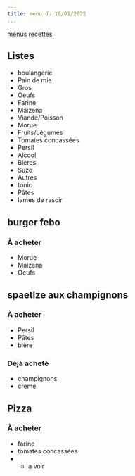 ```yaml
---
title: menu du 16/01/2022
...
```


[menus](/menu.html)
[recettes](/recipe.html)

## Listes
- boulangerie
 - Pain de mie
- Gros
 - Oeufs
 - Farine
 - Maizena
- Viande/Poisson
 - Morue
- Fruits/Légumes
 - Tomates concassées
 - Persil
- Alcool
 - Bières
 - Suze
- Autres
 - tonic
 - Pâtes
 - lames de rasoir

## burger febo
### À acheter
- Morue
- Maizena
- Oeufs


## spaetlze aux champignons
### À acheter
- Persil
- Pâtes
- bière

### Déjà acheté 
- champignons
- crème

## Pizza
### À acheter
- farine
- tomates concassées
- + a voir
